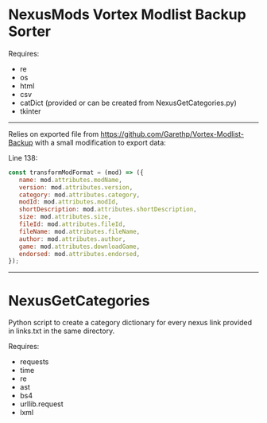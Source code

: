 # NexusMods Vortex Modlist Backup Sorter

Requires:
- re
- os
- html
- csv
- catDict (provided or can be created from NexusGetCategories.py)
- tkinter
---
Relies on exported file from https://github.com/Garethp/Vortex-Modlist-Backup with a small modification to export data:

 Line 138: 
 ```js
const transformModFormat = (mod) => ({
    name: mod.attributes.modName,
    version: mod.attributes.version,
    category: mod.attributes.category,
    modId: mod.attributes.modId,
    shortDescription: mod.attributes.shortDescription,
    size: mod.attributes.size,
    fileId: mod.attributes.fileId,
    fileName: mod.attributes.fileName,
    author: mod.attributes.author,
    game: mod.attributes.downloadGame,
    endorsed: mod.attributes.endorsed,
});
```
---
# NexusGetCategories
Python script to create a category dictionary for every nexus link provided in links.txt in the same directory.

Requires:
- requests 
- time
- re
- ast
- bs4
- urllib.request
- lxml
